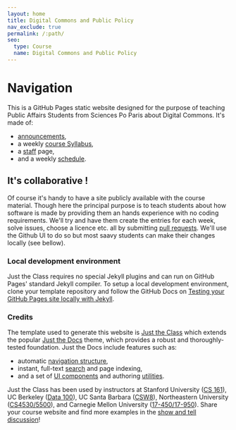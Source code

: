```yaml
---
layout: home
title: Digital Commons and Public Policy
nav_exclude: true
permalink: /:path/
seo:
  type: Course
  name: Digital Commons and Public Policy
---
```


# Navigation

This is a GitHub Pages static website designed for the purpose of teaching Public Affairs Students from Sciences Po Paris about Digital Commons. It's made of:

- [announcements](announcements.md),
- a weekly [course Syllabus](syllabus.md),
- a [staff](staff.md) page,
- and a weekly [schedule](schedule.md).

## It's collaborative !
Of course it's handy to have a site publicly available with the course material. 
Though here the principal purpose is to teach students about how software is made by providing them an hands experience with no coding requirements. 
We'll try and have them create the entries for each week, solve issues, choose a licence etc. all by submitting [pull requests](https://docs.github.com/en/pull-requests/collaborating-with-pull-requests/proposing-changes-to-your-work-with-pull-requests/about-pull-requests).
We'll use the Github UI to do so but most saavy students can make their changes locally (see bellow).

### Local development environment

Just the Class requires no special Jekyll plugins and can run on GitHub Pages' standard Jekyll compiler. To setup a local development environment, clone your template repository and follow the GitHub Docs on [Testing your GitHub Pages site locally with Jekyll](https://docs.github.com/en/pages/setting-up-a-github-pages-site-with-jekyll/testing-your-github-pages-site-locally-with-jekyll).

### Credits
The template used to generate this website is [Just the Class](https://github.com/kevinlin1/just-the-class) which extends the popular [Just the Docs](https://github.com/just-the-docs/just-the-docs) theme, which provides a robust and thoroughly-tested foundation. Just the Docs include features such as:

- automatic [navigation structure](https://just-the-docs.github.io/just-the-docs/docs/navigation-structure/),
- instant, full-text [search](https://just-the-docs.github.io/just-the-docs/docs/search/) and page indexing,
- and a set of [UI components](https://just-the-docs.github.io/just-the-docs/docs/ui-components) and authoring [utilities](https://just-the-docs.github.io/just-the-docs/docs/utilities).

Just the Class has been used by instructors at Stanford University ([CS 161](https://stanford-cs161.github.io/winter2021/)), UC Berkeley ([Data 100](https://ds100.org/fa21/)), UC Santa Barbara ([CSW8](https://ucsb-csw8.github.io/s22/)), Northeastern University ([CS4530/5500](https://neu-se.github.io/CS4530-CS5500-Spring-2021/)), and Carnegie Mellon University ([17-450/17-950](https://cmu-crafting-software.github.io/)). Share your course website and find more examples in the [show and tell discussion](https://github.com/kevinlin1/just-the-class/discussions/categories/show-and-tell)!
